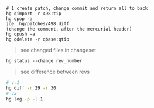 ```
# 1 create patch, change commit and return all to back
hg qimport -r 498:tip
hg qpop -a
joe .hg/patches/498.diff
(change the comment, after the mercurial header)
hg qpush -a
hg qdelete -r qbase:qtip
```

> see changed files in changeset

```
hg status --change rev_number
```

> see difference between revs

```bash
# v.1
hg diff -r 29 -r 30
# v2
hg log -p -l 1
```
